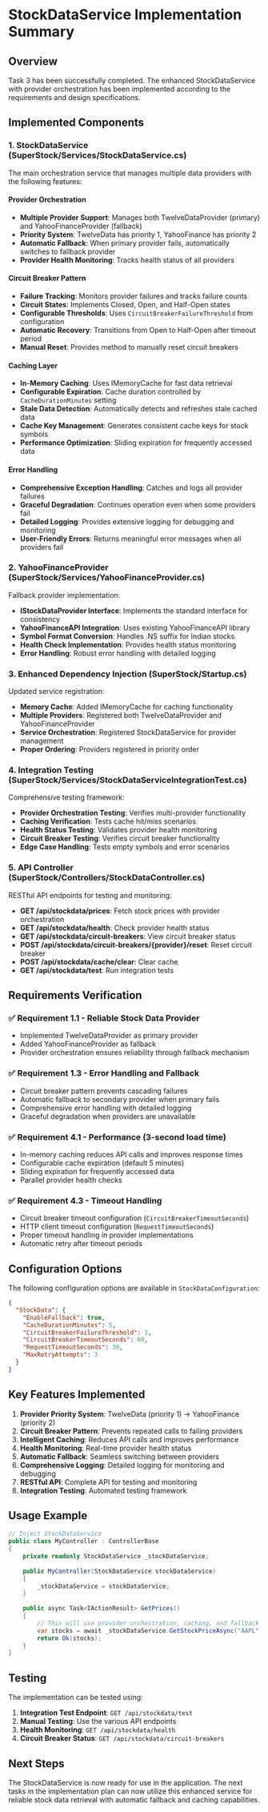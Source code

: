 # StockDataService Implementation Summary

## Overview
Task 3 has been successfully completed. The enhanced StockDataService with provider orchestration has been implemented according to the requirements and design specifications.

## Implemented Components

### 1. StockDataService (SuperStock/Services/StockDataService.cs)
The main orchestration service that manages multiple data providers with the following features:

#### Provider Orchestration
- **Multiple Provider Support**: Manages both TwelveDataProvider (primary) and YahooFinanceProvider (fallback)
- **Priority System**: TwelveData has priority 1, YahooFinance has priority 2
- **Automatic Fallback**: When primary provider fails, automatically switches to fallback provider
- **Provider Health Monitoring**: Tracks health status of all providers

#### Circuit Breaker Pattern
- **Failure Tracking**: Monitors provider failures and tracks failure counts
- **Circuit States**: Implements Closed, Open, and Half-Open states
- **Configurable Thresholds**: Uses `CircuitBreakerFailureThreshold` from configuration
- **Automatic Recovery**: Transitions from Open to Half-Open after timeout period
- **Manual Reset**: Provides method to manually reset circuit breakers

#### Caching Layer
- **In-Memory Caching**: Uses IMemoryCache for fast data retrieval
- **Configurable Expiration**: Cache duration controlled by `CacheDurationMinutes` setting
- **Stale Data Detection**: Automatically detects and refreshes stale cached data
- **Cache Key Management**: Generates consistent cache keys for stock symbols
- **Performance Optimization**: Sliding expiration for frequently accessed data

#### Error Handling
- **Comprehensive Exception Handling**: Catches and logs all provider failures
- **Graceful Degradation**: Continues operation even when some providers fail
- **Detailed Logging**: Provides extensive logging for debugging and monitoring
- **User-Friendly Errors**: Returns meaningful error messages when all providers fail

### 2. YahooFinanceProvider (SuperStock/Services/YahooFinanceProvider.cs)
Fallback provider implementation:

- **IStockDataProvider Interface**: Implements the standard interface for consistency
- **YahooFinanceAPI Integration**: Uses existing YahooFinanceAPI library
- **Symbol Format Conversion**: Handles .NS suffix for Indian stocks
- **Health Check Implementation**: Provides health status monitoring
- **Error Handling**: Robust error handling with detailed logging

### 3. Enhanced Dependency Injection (SuperStock/Startup.cs)
Updated service registration:

- **Memory Cache**: Added IMemoryCache for caching functionality
- **Multiple Providers**: Registered both TwelveDataProvider and YahooFinanceProvider
- **Service Orchestration**: Registered StockDataService for provider management
- **Proper Ordering**: Providers registered in priority order

### 4. Integration Testing (SuperStock/Services/StockDataServiceIntegrationTest.cs)
Comprehensive testing framework:

- **Provider Orchestration Testing**: Verifies multi-provider functionality
- **Caching Verification**: Tests cache hit/miss scenarios
- **Health Status Testing**: Validates provider health monitoring
- **Circuit Breaker Testing**: Verifies circuit breaker functionality
- **Edge Case Handling**: Tests empty symbols and error scenarios

### 5. API Controller (SuperStock/Controllers/StockDataController.cs)
RESTful API endpoints for testing and monitoring:

- **GET /api/stockdata/prices**: Fetch stock prices with provider orchestration
- **GET /api/stockdata/health**: Check provider health status
- **GET /api/stockdata/circuit-breakers**: View circuit breaker status
- **POST /api/stockdata/circuit-breakers/{provider}/reset**: Reset circuit breaker
- **POST /api/stockdata/cache/clear**: Clear cache
- **GET /api/stockdata/test**: Run integration tests

## Requirements Verification

### ✅ Requirement 1.1 - Reliable Stock Data Provider
- Implemented TwelveDataProvider as primary provider
- Added YahooFinanceProvider as fallback
- Provider orchestration ensures reliability through fallback mechanism

### ✅ Requirement 1.3 - Error Handling and Fallback
- Circuit breaker pattern prevents cascading failures
- Automatic fallback to secondary provider when primary fails
- Comprehensive error handling with detailed logging
- Graceful degradation when providers are unavailable

### ✅ Requirement 4.1 - Performance (3-second load time)
- In-memory caching reduces API calls and improves response times
- Configurable cache expiration (default 5 minutes)
- Sliding expiration for frequently accessed data
- Parallel provider health checks

### ✅ Requirement 4.3 - Timeout Handling
- Circuit breaker timeout configuration (`CircuitBreakerTimeoutSeconds`)
- HTTP client timeout configuration (`RequestTimeoutSeconds`)
- Proper timeout handling in provider implementations
- Automatic retry after timeout periods

## Configuration Options

The following configuration options are available in `StockDataConfiguration`:

```json
{
  "StockData": {
    "EnableFallback": true,
    "CacheDurationMinutes": 5,
    "CircuitBreakerFailureThreshold": 3,
    "CircuitBreakerTimeoutSeconds": 60,
    "RequestTimeoutSeconds": 30,
    "MaxRetryAttempts": 3
  }
}
```

## Key Features Implemented

1. **Provider Priority System**: TwelveData (priority 1) → YahooFinance (priority 2)
2. **Circuit Breaker Pattern**: Prevents repeated calls to failing providers
3. **Intelligent Caching**: Reduces API calls and improves performance
4. **Health Monitoring**: Real-time provider health status
5. **Automatic Fallback**: Seamless switching between providers
6. **Comprehensive Logging**: Detailed logging for monitoring and debugging
7. **RESTful API**: Complete API for testing and monitoring
8. **Integration Testing**: Automated testing framework

## Usage Example

```csharp
// Inject StockDataService
public class MyController : ControllerBase
{
    private readonly StockDataService _stockDataService;
    
    public MyController(StockDataService stockDataService)
    {
        _stockDataService = stockDataService;
    }
    
    public async Task<IActionResult> GetPrices()
    {
        // This will use provider orchestration, caching, and fallback
        var stocks = await _stockDataService.GetStockPriceAsync("AAPL", "GOOGL");
        return Ok(stocks);
    }
}
```

## Testing

The implementation can be tested using:

1. **Integration Test Endpoint**: `GET /api/stockdata/test`
2. **Manual Testing**: Use the various API endpoints
3. **Health Monitoring**: `GET /api/stockdata/health`
4. **Circuit Breaker Status**: `GET /api/stockdata/circuit-breakers`

## Next Steps

The StockDataService is now ready for use in the application. The next tasks in the implementation plan can now utilize this enhanced service for reliable stock data retrieval with automatic fallback and caching capabilities.